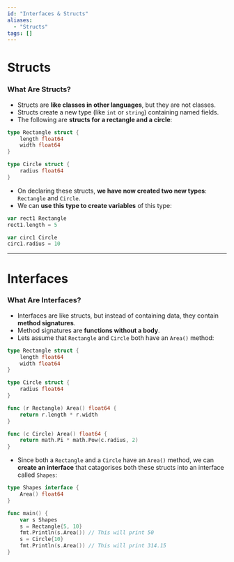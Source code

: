```yaml
---
id: "Interfaces & Structs"
aliases:
  - "Structs"
tags: []
---
```


# Structs

### What Are Structs?
+ Structs are **like classes in other languages**, but they are not classes.
+ Structs create a new type (like `int` or `string`) containing named fields.
+ The following are **structs for a rectangle and a circle**:
```go
type Rectangle struct {
    length float64
    width float64
}

type Circle struct {
    radius float64
}
```

+ On declaring these structs, **we have now created two new types**: `Rectangle` and `Circle`.
+ We can **use this type to create variables** of this type:
```go
var rect1 Rectangle
rect1.length = 5

var circ1 Circle
circ1.radius = 10
```
---

# Interfaces

### What Are Interfaces?
+ Interfaces are like structs, but instead of containing data, they contain **method signatures**.
+ Method signatures are **functions without a body**.
+ Lets assume that `Rectangle` and `Circle` both have an `Area()` method:
```go
type Rectangle struct {
    length float64
    width float64
}

type Circle struct {
    radius float64
}

func (r Rectangle) Area() float64 {
    return r.length * r.width
}

func (c Circle) Area() float64 {
    return math.Pi * math.Pow(c.radius, 2)
}
```

+ Since both a `Rectangle` and a `Circle` have an `Area()` method, we can **create an interface** that catagorises both these structs into an interface called `Shapes`:
```go
type Shapes interface {
    Area() float64
}

func main() {
    var s Shapes
    s = Rectangle{5, 10}
    fmt.Println(s.Area()) // This will print 50
    s = Circle{10}
    fmt.Println(s.Area()) // This will print 314.15
}
```
